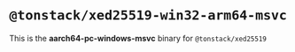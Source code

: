 # `@tonstack/xed25519-win32-arm64-msvc`

This is the **aarch64-pc-windows-msvc** binary for `@tonstack/xed25519`
